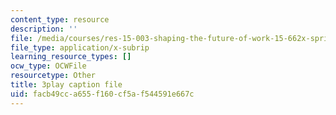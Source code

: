 ```yaml
---
content_type: resource
description: ''
file: /media/courses/res-15-003-shaping-the-future-of-work-15-662x-spring-2016/facb49cca655f160cf5af544591e667c_jfhdvFAplpU.srt
file_type: application/x-subrip
learning_resource_types: []
ocw_type: OCWFile
resourcetype: Other
title: 3play caption file
uid: facb49cc-a655-f160-cf5a-f544591e667c
---
```

